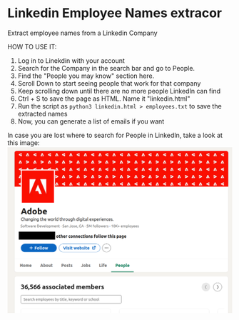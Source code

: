 # Linkedin Employee Names extracor
 Extract employee names from a Linkedin Company 


HOW TO USE IT:
1. Log in to Linekdin with your account
2. Search for the Company in the search bar and go to People.
3. Find the "People you may know" section here.
4. Scroll Down to start seeing people that work for that company
5. Keep scrolling down until there are no more people LinkedIn can find
6. Ctrl + S to save the page as HTML. Name it "linkedin.html"
7. Run the script as `python3 linkedin.html > employees.txt` to save the extracted names
8. Now, you can generate a list of emails if you want


In case you are lost where to search for People in LinkedIn, take a look at this image:
![Alt text](./example.png?raw=true "Title")


